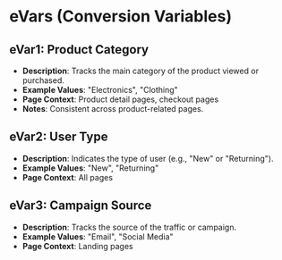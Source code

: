 # eVars (Conversion Variables)

## eVar1: Product Category
- **Description**: Tracks the main category of the product viewed or purchased.
- **Example Values**: "Electronics", "Clothing"
- **Page Context**: Product detail pages, checkout pages
- **Notes**: Consistent across product-related pages.

## eVar2: User Type
- **Description**: Indicates the type of user (e.g., "New" or "Returning").
- **Example Values**: "New", "Returning"
- **Page Context**: All pages

## eVar3: Campaign Source
- **Description**: Tracks the source of the traffic or campaign.
- **Example Values**: "Email", "Social Media"
- **Page Context**: Landing pages
